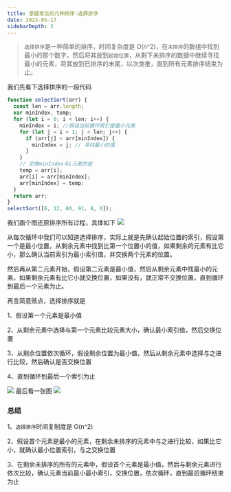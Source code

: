 ```yaml
---
title: 掌握常见的几种排序-选择排序
date: 2022-05-17
sidebarDepth: 3
---
```


> `选择排序`是一种简单的排序，时间复杂度是 O(n^2)，在`未排序`的数组中找到最小的那个数字，然后将其放到`起始位置`，从剩下未排序的数据中继续寻找最小的元素，将其放到已排序的末尾，以次类推，直到所有元素排序结束为止。

我们先看下选择排序的一段代码

```js
function selectSort(arr) {
  const len = arr.length;
  var minIndex, temp;
  for (let i = 0; i < len; i++) {
    minIndex = i; //假设当前循环索引是最小元素
    for (let j = i + 1; j < len; j++) {
      if (arr[j] < arr[minIndex]) {
        minIndex = j; // 寻找最小的值
      }
    }
    // 交换minIndex与i元素的值
    temp = arr[i];
    arr[i] = arr[minIndex];
    arr[minIndex] = temp;
  }
  return arr;
}
selectSort([6, 12, 80, 91, 8, 0]);
```

我们画个图还原排序所有过程，具体如下
![](https://files.mdnice.com/user/24614/b4a4a35e-c26f-4177-83fd-8f813c4d52e6.png)

从每次循环中我们可以知道选择排序，实际上就是先确认起始位置的索引，假设第一个是最小位置，从剩余元素中找到比第一个位置小的值，如果剩余的元素有比它小，那么确认当前索引为最小索引值，并交换两个元素的位置。

然后再从第二元素开始，假设第二元素是最小值，然后从剩余元素中找最小的元素，如果剩余元素有比它小就交换位置，如果没有，就正常不交换位置，直到循环到最后一个元素为止。

再言简意赅点，选择排序就是

1、假设第一个元素是最小值

2、从剩余元素中选择与第一个元素比较元素大小，确认最小索引值，然后交换位置

3、从剩余位置依次循环，假设剩余位置为最小值，然后从剩余元素中选择与之进行比较，然后确认是否交换位置

4、直到循环到最后一个索引为止

![](https://files.mdnice.com/user/24614/daaff07e-d5e1-4f5b-8a30-6a5d12dcc29b.png)
最后看一张图
![](https://files.mdnice.com/user/24614/9b525d2d-1ffb-4dba-bd76-2bfaf7e141ca.gif)

### 总结

1、`选择排序`时间复制度是 O(n^2)

2、假设首个元素是最小的元素，在剩余未排序的元素中与之进行比较，如果比它小，就确认最小位置索引，与之交换位置

3、在剩余未排序的所有的元素中，假设首个元素是最小值，然后与剩余元素进行依次比较，确认元素当前最小最小索引，交换位置，依次循环，直到最后循环结束为止
